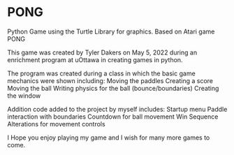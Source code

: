 # PONG
Python Game using the Turtle Library for graphics. Based on Atari game PONG

This game was created by Tyler Dakers on May 5, 2022 during an enrichment program at uOttawa in creating games in python.

The program was created during a class in which the basic game mechanics were shown including:
  Moving the paddles
  Creating a score
  Moving the ball
  Writing physics for the ball (bounce/boundaries)
  Creating the window
 
 Addition code added to the project by myself includes:
  Startup menu
  Paddle interaction with boundaries
  Countdown for ball movement
  Win Sequence
  Alterations for movement controls
  
 I Hope you enjoy playing my game and I wish for many more games to come.
